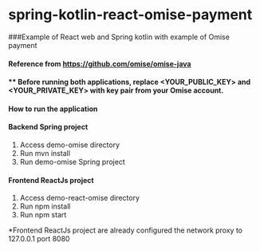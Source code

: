 # spring-kotlin-react-omise-payment
###Example of React web and Spring kotlin with example of Omise payment

#### Reference from https://github.com/omise/omise-java

#### ** Before running both applications, replace <YOUR_PUBLIC_KEY> and <YOUR_PRIVATE_KEY> with key pair from your Omise account.

#### How to run the application
#### Backend Spring project
1. Access demo-omise directory
2. Run mvn install
3. Run demo-omise Spring project

#### Frontend ReactJs project
1. Access demo-react-omise directory
2. Run npm install
3. Run npm start

*Frontend ReactJs project are already configured the network proxy to 127.0.0.1 port 8080


